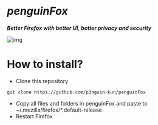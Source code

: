 # ***penguinFox***
***Better Firefox with better UI, better privacy and security***

![img](https://i.imgur.com/cxtvfLg.png)

# How to install?
- Clone this repository
```
git clone https://github.com/p3nguin-kun/penguinFox
```

- Copy all files and folders in penguinFox and paste to ~/.mozilla/firefox/*.default-release
- Restart Firefox
